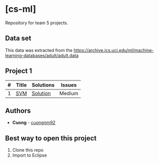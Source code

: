 # [cs-ml]
Repository for team 5 projects.

## Data set
This data was extracted from the https://archive.ics.uci.edu/ml/machine-learning-databases/adult/adult.data

## Project 1

|  #  |      Title     |   Solutions   | Issues              
|-----|----------------|---------------|-------------
|1|[SVM](https://leetcode.com/problems/minimum-area-rectangle/)|[Solution](../master/src/main/java/com/cuongnm92/leetcode/algorithm/problems/MinimumAreaRectangle.java) |Medium||

## Authors
* **Cuong** - [cuongnm92](http://cuongnm92.com)

## Best way to open this project
1. Clone this repo
2. Import to Eclipse
